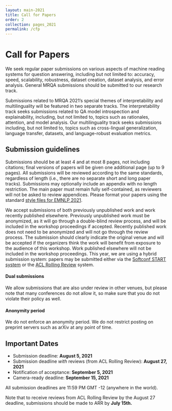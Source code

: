 ```yaml
---
layout: main-2021
title: Call for Papers
order: 2
collection: pages_2021
permalink: /cfp
---
```

# Call for Papers
We seek regular paper submissions on various aspects of machine reading systems for question answering, including but not limited to: accuracy, speed, scalability, robustness, dataset creation, dataset analysis, and error analysis. General MRQA submissions should be submitted to our research track.

Submissions related to MRQA 2021’s special themes of interpretability and multilinguality will be featured in two separate tracks. The interpretability track seeks submissions related to QA model introspection and explainability, including, but not limited to, topics such as rationales, attention, and model analysis. Our multilinguality track seeks submissions including, but not limited to, topics such as cross-lingual generalization, language transfer, datasets, and language-robust evaluation metrics.

## Submission guidelines
Submissions should be at least 4 and at most 8 pages, not including citations; final versions of papers will be given one additional page (up to 9 pages).  All submissions will be reviewed according to the same standards, regardless of length (i.e., there are no separate short and long paper tracks). Submissions may optionally include an appendix with no length restriction. The main paper must remain fully self-contained, as reviewers will not be asked to review appendices.  Please format your papers using the standard [style files for EMNLP 2021](https://2021.emnlp.org/call-for-papers/style-and-formatting).

We accept submissions of both previously unpublished work and work recently published elsewhere. Previously unpublished work must be anonymized, as it will go through a double-blind review process, and will be included in the workshop proceedings if accepted. Recently published work does not need to be anonymized and will not go through the review process. The submission should clearly indicate the original venue and will be accepted if the organizers think the work will benefit from exposure to the audience of this workshop. Work published elsewhere will not be included in the workshop proceedings. This year, we are using a hybrid submission system: papers may be submitted either via the [Softconf START system](https://www.softconf.com/emnlp2021/MRQA) or the [ACL Rolling Review](https://aclrollingreview.org/) system.

#### Dual submissions
We allow submissions that are also under review in other venues, but please note that many conferences do not allow it, so make sure that you do not violate their policy as well.

#### Anonymity period
We do not enforce an anonymity period. We do not restrict posting on preprint servers such as arXiv at any point of time.

## Important Dates
- Submission deadline: **August 5, 2021**
- Submission deadline *with* reviews (from ACL Rolling Review): **August 27, 2021**
- Notification of acceptance: **September 5, 2021**
- Camera-ready deadline: **September 15, 2021**

All submission deadlines are 11:59 PM GMT -12 (anywhere in the world).

Note that to receive reviews from ACL Rolling Review by the August 27 deadline, submissions should be made to ARR by **July 15th.**
